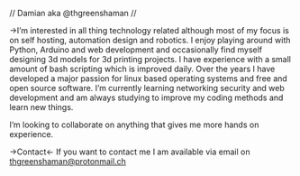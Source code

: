 
//       Damian aka @thgreenshaman      //

->I’m interested in all thing technology related although most of my focus is on self hosting, automation design and robotics.
  I enjoy playing around with Python, Arduino and web development and occasionally find myself designing 3d models for 3d printing projects.
  I have experience with a small amount of bash scripting which is improved daily.
  Over the years I have developed a major passion for linux based operating systems and free and open source software.
  I’m currently learning networking security and web development and am always studying to improve my coding methods and learn new things.
  
  I’m looking to collaborate on anything that gives me more hands on experience.

->Contact<-
If you want to contact me I am available via email on thgreenshaman@protonmail.ch

<!---
thgreenshaman/thgreenshaman is a ✨ special ✨ repository because its `README.md` (this file) appears on your GitHub profile.
You can click the Preview link to take a look at your changes.
--->
